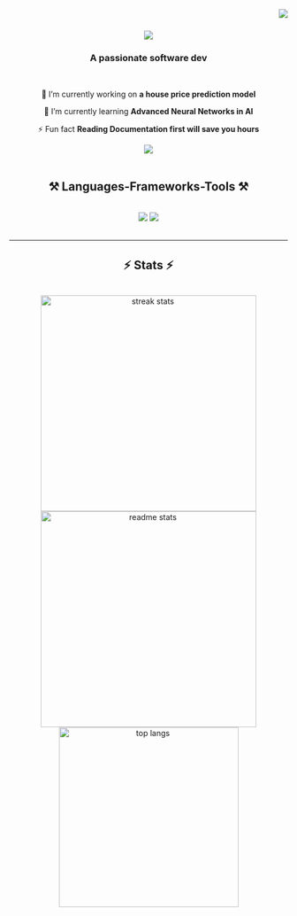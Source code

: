 <img align="right" src="https://visitor-badge.laobi.icu/badge?page_id=Diing54.Diing54" />

<h1 align="center">
    <img src="https://readme-typing-svg.herokuapp.com/?font=Righteous&size=35&center=true&vCenter=true&width=500&height=70&duration=4000&lines=Hi+There!+👋;+I'm+Chiman+Garang+Diing!;" />
</h1>

<h3 align="center">A passionate software dev </h3>

<br/>

<div align="center">
 
 🔭 I’m currently working on **a house price prediction model**
 
 🌱 I’m currently learning **Advanced Neural Networks in AI**

⚡ Fun fact **Reading Documentation first will save you hours**

 </div>
 
<div align="center"> 
  <a href="mailto:dgarang64@gmail.com">
    <img src="https://img.shields.io/badge/Gmail-333333?style=for-the-badge&logo=gmail&logoColor=red" />
  </a>

</div>

 <br/>
 
<h2 align="center">⚒️ Languages-Frameworks-Tools ⚒️</h2>
<br/>
<div align="center">
    <img src="https://skillicons.dev/icons?i=react,bootstrap,html,css,vscode,github,figma,git" />
    <img src="https://skillicons.dev/icons?i=nodejs,python,javascript,typescript,firebase,mongodb,java,mysql," /><br>
</div>

<br/>
<hr/>

<h2 align="center">⚡ Stats ⚡</h2>
<br>
<div align=center>
  <img width=390 src="https://github-readme-streak-stats-Diing54.vercel.app/?user=Diing54&count_private=true&theme=react&border_radius=10" alt="streak stats"/>
  <img width=390 src="https://github-readme-stats-Diing54.vercel.app/api?username=Diing54&count_private=true&show_icons=true&theme=react&rank_icon=github&border_radius=10" alt="readme stats" />
  <br/>
  <img width=325 align="center" src="https://github-readme-stats-Diing54.vercel.app/api/top-langs/?username=salesp07&hide=HTML&langs_count=8&layout=compact&theme=react&border_radius=10&size_weight=0.5&count_weight=0.5&exclude_repo=github-readme-stats" alt="top langs" />
</div>

